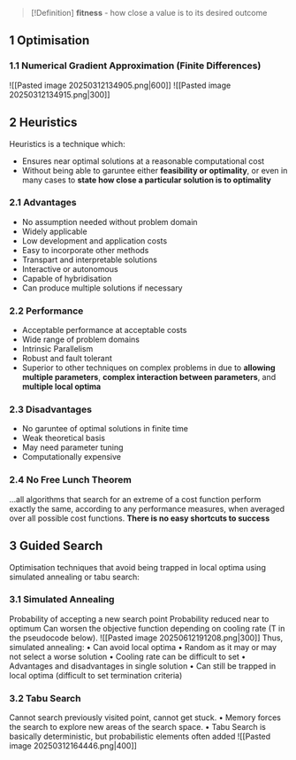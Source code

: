 > [!Definition]
> **fitness** - how close a value is to its desired outcome
## 1 Optimisation
### 1.1 Numerical Gradient Approximation (Finite Differences)
![[Pasted image 20250312134905.png|600]]
![[Pasted image 20250312134915.png|300]]

## 2 Heuristics
Heuristics is a technique which:
- Ensures near optimal solutions at a reasonable computational cost
- Without being able to garuntee either **feasibility or optimality**, or even in many cases to **state how close a particular solution is to optimality**

### 2.1 Advantages
- No assumption needed without problem domain
- Widely applicable
- Low development and application costs
- Easy to incorporate other methods
- Transpart and interpretable solutions
- Interactive or autonomous
- Capable of hybridisation
- Can produce multiple solutions if necessary

### 2.2 Performance
- Acceptable performance at acceptable costs
- Wide range of problem domains
- Intrinsic Parallelism
- Robust and fault tolerant
- Superior to other techniques on complex problems in due to **allowing multiple parameters**, **complex interaction between parameters**, and **multiple local optima**

### 2.3 Disadvantages
- No garuntee of optimal solutions in finite time
- Weak theoretical basis
- May need parameter tuning
- Computationally expensive

### 2.4 No Free Lunch Theorem
...all algorithms that search for an extreme of a cost function perform exactly the same, according to any performance measures, when averaged over all possible cost functions. **There is no easy shortcuts to success**

## 3 Guided Search
Optimisation techniques that avoid being trapped in local optima using simulated annealing or tabu search:
### 3.1 Simulated Annealing
Probability of accepting a new search point
Probability reduced near to optimum
Can worsen the objective function depending on cooling rate (T in the pseudocode below).
![[Pasted image 20250612191208.png|300]]
Thus, simulated annealing:
• Can avoid local optima
• Random as it may or may not select a worse solution
• Cooling rate can be difficult to set
• Advantages and disadvantages in single solution
• Can still be trapped in local optima (difficult to set termination criteria)

### 3.2 Tabu Search
Cannot search previously visited point, cannot get stuck.
• Memory forces the search to explore new areas of the search space.
• Tabu Search is basically deterministic, but probabilistic elements often added
![[Pasted image 20250312164446.png|400]]

